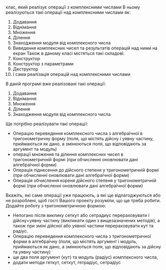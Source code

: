 клас, який реалізує операції з комплексними числами
В ньому реалізуються такі операції над комплексними числами як:
1) Додавання
2) Віднімання
3) Множення
4) Ділення
5) Знаходження модуля від комплексного числа
6) Виведення комплексних чисел та результатів операцій над ними на екран
Також в даному класі містяться такі складові:
1) Конструктор
2) Конструктор з параметрами
3) Деструктор
4) І сама реалізація операцій над комплексними числами

В даній програмі вже реалізовані такі операції:
1) Додавання
2) Віднімання
3) Множення
4) Ділення
5) Знаходження модуля від комплексного числа

Ще потрібно реалізувати такі операції:
- Операцію переведення комплексного числа з алгебраїчної в тригонометричну форму (поля, що містять дійсну і уявну частину, приймаються як дано, а змінюються поля, що відповідають за аргумент та модуль)
- операції множення та ділення комплексних чисел в тригонометричній формі  (при обчисленні оновлювати дані алгебраїчної форми)
- Операція піднесення до дійсного степеня у тригонометричній формі (при обчисленні оновлювати дані алгебраїчної форми)
- Операція обчислення кореня дійсного степеня у тригонометричній формі  (при обчисленні оновлювати дані алгебраїчної форми)



Вкажіть, які саме операції уже працюють, а які ще відлагоджуються або не розроблені, щоб гості Вашого проекту розуміли, що ще треба робити.
Додайте роботу з тригонометричною формою: 
- Непогано після виклику сеткут або сетрадиус перераховувати і дійсну+уявну частину (викликати один з вищезазначених методів), а також при зміні дійсної або уявної частини перераховувати кут та радіус.
- Операцію переведення комплексного числа з тригонометричної форми в алгебраїчну (поля, що містять аргумент і модуль, приймаються як дано, а змінюються поля, що відповідають за дійсну та уявну частину)
- ще два поля аргумент (кут) та модуль (радіус) комплексного числа, 
- додати методи геткут, сеткут, гетрадіус, сетрадіус

